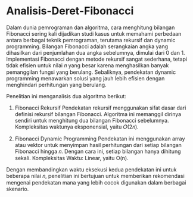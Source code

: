 # Analisis-Deret-Fibonacci
Dalam dunia pemrograman dan algoritma, cara menghitung bilangan Fibonacci sering kali dijadikan studi kasus untuk memahami perbedaan antara berbagai teknik pemrograman, terutama rekursif dan dynamic programming. Bilangan Fibonacci adalah serangkaian angka yang dihasilkan dari penjumlahan dua angka sebelumnya, dimulai dari 0 dan 1. Implementasi Fibonacci dengan metode rekursif sangat sederhana, tetapi tidak efisien untuk nilai 𝑛 yang besar karena menghasilkan banyak pemanggilan fungsi yang berulang. Sebaliknya, pendekatan dynamic programming menawarkan solusi yang jauh lebih efisien dengan menghindari perhitungan yang berulang.

Penelitian ini menganalisis dua algoritma berikut:
1. Fibonacci Rekursif
Pendekatan rekursif menggunakan sifat dasar dari definisi rekursif bilangan Fibonacci. Algoritma ini memanggil dirinya sendiri untuk menghitung dua bilangan Fibonacci sebelumnya. Kompleksitas waktunya eksponensial, yaitu 𝑂(2𝑛).

3. Fibonacci Dynamic Programming
Pendekatan ini menggunakan array atau vektor untuk menyimpan hasil perhitungan dari setiap bilangan Fibonacci hingga 𝑛. Dengan cara ini, setiap bilangan hanya dihitung sekali. Kompleksitas Waktu: Linear, yaitu O(n).

Dengan membandingkan waktu eksekusi kedua pendekatan ini untuk beberapa nilai 𝑛, penelitian ini bertujuan untuk memberikan rekomendasi mengenai pendekatan mana yang lebih cocok digunakan dalam berbagai skenario.


